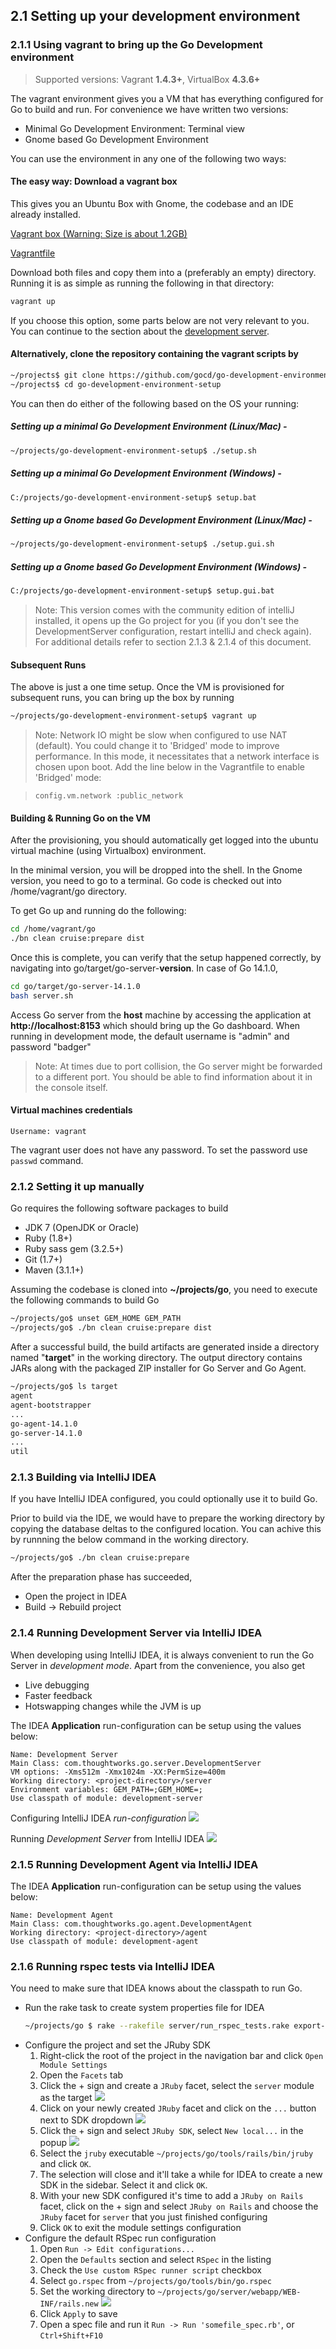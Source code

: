 ## 2.1 Setting up your development environment

### 2.1.1 Using vagrant to bring up the Go Development environment

> Supported versions: Vagrant **1.4.3+**, VirtualBox **4.3.6+**

The vagrant environment gives you a VM that has everything configured for Go to build and run. For convenience we have written two versions:

- Minimal Go Development Environment: Terminal view
- Gnome based Go Development Environment


You can use the environment in any one of the following two ways:

#### The easy way: Download a vagrant box

This gives you an Ubuntu Box with Gnome, the codebase and an IDE already installed.

[Vagrant box (Warning: Size is about 1.2GB)](http://download01.thoughtworks.com/go/vagrant/v2/go.v2.box)

[Vagrantfile](http://download01.thoughtworks.com/go/vagrant/v2/Vagrantfile)

Download both files and copy them into a (preferably an empty) directory. Running it is as simple as running the following in that directory:

```bash
vagrant up
```

If you choose this option, some parts below are not very relevant to you. You can continue to the section about the [development server](#dev-server-idea).

#### Alternatively, clone the repository containing the vagrant scripts by

```bash
~/projects$ git clone https://github.com/gocd/go-development-environment-setup.git
~/projects$ cd go-development-environment-setup
```

You can then do either of the following based on the OS your running:

##### Setting up a minimal Go Development Environment (Linux/Mac) -

```bash
~/projects/go-development-environment-setup$ ./setup.sh
```

##### Setting up a minimal Go Development Environment (Windows) -

```bash
C:/projects/go-development-environment-setup$ setup.bat
```

##### Setting up a Gnome based Go Development Environment (Linux/Mac) -

```bash
~/projects/go-development-environment-setup$ ./setup.gui.sh
```

##### Setting up a Gnome based Go Development Environment (Windows) -

```bash
C:/projects/go-development-environment-setup$ setup.gui.bat
```

> Note: This version comes with the community edition of intelliJ installed, it opens up the Go project for you (if you don't see the DevelopmentServer configuration, restart intelliJ and check again). For additional details refer to section 2.1.3 & 2.1.4 of this document. 

#### Subsequent Runs

The above is just a one time setup. Once the VM is provisioned for subsequent runs, you can bring up the box by running

```bash
~/projects/go-development-environment-setup$ vagrant up
```

> Note: Network IO might be slow when configured to use NAT (default). You could change it to 'Bridged' mode to improve performance. In this mode, it necessitates that a network interface is chosen upon boot. Add the line below in the Vagrantfile to enable 'Bridged' mode:


>```
>config.vm.network :public_network
>```

#### Building & Running Go on the VM

After the provisioning, you should automatically get logged into the ubuntu virtual machine (using Virtualbox) environment.

In the minimal version, you will be dropped into the shell. In the Gnome version, you need to go to a terminal. Go code is checked out into /home/vagrant/go directory. 

To get Go up and running do the following:

```bash
cd /home/vagrant/go
./bn clean cruise:prepare dist
```

Once this is complete, you can verify that the setup happened correctly, by navigating into go/target/go-server-**version**. In case of Go 14.1.0, 

```bash
cd go/target/go-server-14.1.0
bash server.sh
```

Access Go server from the **host** machine by accessing the application at **http://localhost:8153** which should bring up the Go dashboard. When running in development mode, the default username is "admin" and password "badger"

> Note: At times due to port collision, the Go server might be forwarded to a different port. You should be able to find information about it in the console itself. 

#### Virtual machines credentials
```
Username: vagrant
```

The vagrant user does not have any password. To set the password use `passwd` command.

### 2.1.2 Setting it up manually

Go requires the following software packages to build

-   JDK 7 (OpenJDK or Oracle)
-   Ruby (1.8+)
-   Ruby sass gem (3.2.5+)
-   Git (1.7+)
-   Maven (3.1.1+)

Assuming the codebase is cloned into **~/projects/go**, you need to execute the
following commands to build Go

```bash
~/projects/go$ unset GEM_HOME GEM_PATH
~/projects/go$ ./bn clean cruise:prepare dist
```

After a successful build, the build artifacts are generated inside a directory
named "**target**" in the working directory. The output directory contains JARs
along with the packaged ZIP installer for Go Server and Go Agent.

```bash
~/projects/go$ ls target
agent
agent-bootstrapper
...
go-agent-14.1.0
go-server-14.1.0
...
util
```

### 2.1.3 Building via IntelliJ IDEA

If you have IntelliJ IDEA configured, you could optionally use it to build Go. 

Prior to build via the IDE, we would have to prepare the working directory by copying the database deltas to the configured location. You can achive this by runnning the below command in the working directory.

```bash
~/projects/go$ ./bn clean cruise:prepare
```

After the preparation phase has succeeded, 

- Open the project in IDEA
- Build -> Rebuild project

### <a name="dev-server-idea"></a>2.1.4 Running Development Server via IntelliJ IDEA

When developing using IntelliJ IDEA, it is always convenient to run the Go Server in *development mode*. Apart from the convenience, you also get

- Live debugging
- Faster feedback
- Hotswapping changes while the JVM is up

The IDEA **Application** run-configuration can be setup using the values below:

```
Name: Development Server
Main Class: com.thoughtworks.go.server.DevelopmentServer
VM options: -Xms512m -Xmx1024m -XX:PermSize=400m
Working directory: <project-directory>/server
Environment variables: GEM_PATH=;GEM_HOME=;
Use classpath of module: development-server
```

Configuring IntelliJ IDEA *run-configuration*
![](images/idea_run_configuration_development_server.png)

Running *Development Server* from IntelliJ IDEA
![](images/idea_run_configuration.png)

### 2.1.5 Running Development Agent via IntelliJ IDEA

The IDEA **Application** run-configuration can be setup using the values below:

```
Name: Development Agent
Main Class: com.thoughtworks.go.agent.DevelopmentAgent
Working directory: <project-directory>/agent
Use classpath of module: development-agent
```

### 2.1.6 Running rspec tests via IntelliJ IDEA

You need to make sure that IDEA knows about the classpath to run Go.

- Run the rake task to create system properties file for IDEA
  ```bash
  ~/projects/go $ rake --rakefile server/run_rspec_tests.rake export-system-properties-file-for-idea
  ```
- Configure the project and set the JRuby SDK
  1. Right-click the root of the project in the navigation bar and click `Open Module Settings`
  2. Open the `Facets` tab
  3. Click the + sign and create a `JRuby` facet, select the `server` module as the target
     ![](images/idea-create-jruby-facet.png)
  4. Click on your newly created `JRuby` facet and click on the `...` button next to SDK dropdown
     ![](images/idea-create-jruby-facet-select-sdk.png)
  5. Click the + sign and select `JRuby SDK`, select `New local...` in the popup 
     ![](images/idea-create-jruby-facet-create-sdk.png)
  6. Select the `jruby` executable `~/projects/go/tools/rails/bin/jruby` and click `OK`. 
  7. The selection will close and it'll take a while for IDEA to create a new SDK in the sidebar. 
     Select it and click `OK`.
  8. With your new SDK configured it's time to add a `JRuby on Rails` facet,
     click on the + sign and select `JRuby on Rails` and choose the `JRuby`
     facet for `server` that you just finished configuring
  9. Click `OK` to exit the module settings configuration
- Configure the default RSpec run configuration
  1. Open `Run -> Edit configurations...`
  2. Open the `Defaults` section and select `RSpec` in the listing
  3. Check the `Use custom RSpec runner script` checkbox
  4. Select `go.rspec` from `~/projects/go/tools/bin/go.rspec`
  5. Set the working directory to `~/projects/go/server/webapp/WEB-INF/rails.new`
     ![](images/idea-configure-rspec.png)
  6. Click `Apply` to save
  7. Open a spec file and run it `Run -> Run 'somefile_spec.rb'`, or `Ctrl+Shift+F10`

